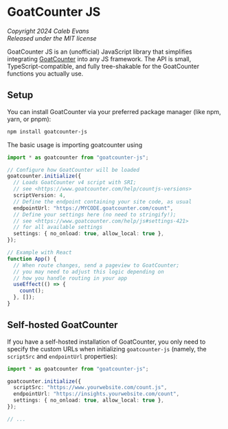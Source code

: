 # GoatCounter JS

_Copyright 2024 Caleb Evans_  
_Released under the MIT license_

GoatCounter JS is an (unofficial) JavaScript library that simplifies integrating
[GoatCounter][goatcounter] into any JS framework. The API is small,
TypeScript-compatible, and fully tree-shakable for the GoatCounter functions you
actually use.

[goatcounter]: https://www.goatcounter.com/

## Setup

You can install GoatCounter via your preferred package manager (like npm, yarn,
or pnpm):

```sh
npm install goatcounter-js
```

The basic usage is importing goatcounter using

```ts
import * as goatcounter from "goatcounter-js";

// Configure how GoatCounter will be loaded
goatcounter.initialize({
  // Loads GoatCounter v4 script with SRI;
  // see <https://www.goatcounter.com/help/countjs-versions>
  scriptVersion: 4,
  // Define the endpoint containing your site code, as usual
  endpointUrl: "https://MYCODE.goatcounter.com/count",
  // Define your settings here (no need to stringify!);
  // see <https://www.goatcounter.com/help/js#settings-421>
  // for all available settings
  settings: { no_onload: true, allow_local: true },
});

// Example with React
function App() {
  // When route changes, send a pageview to GoatCounter;
  // you may need to adjust this logic depending on
  // how you handle routing in your app
  useEffect(() => {
    count();
  }, []);
}
```

## Self-hosted GoatCounter

If you have a self-hosted installation of GoatCounter, you only need to specify
the custom URLs when initializing `goatcounter-js` (namely, the `scriptSrc` and `endpointUrl` properties):

```ts
import * as goatcounter from "goatcounter-js";

goatcounter.initialize({
  scriptSrc: "https://www.yourwebsite.com/count.js",
  endpointUrl: "https://insights.yourwebsite.com/count",
  settings: { no_onload: true, allow_local: true },
});

// ...
```
